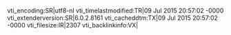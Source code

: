 vti_encoding:SR|utf8-nl
vti_timelastmodified:TR|09 Jul 2015 20:57:02 -0000
vti_extenderversion:SR|6.0.2.8161
vti_cacheddtm:TX|09 Jul 2015 20:57:02 -0000
vti_filesize:IR|2307
vti_backlinkinfo:VX|

